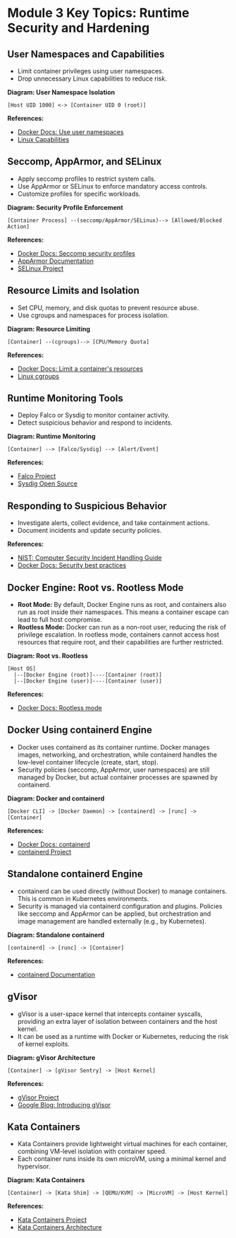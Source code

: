 # Module 3 Key Topics: Runtime Security and Hardening

## User Namespaces and Capabilities
- Limit container privileges using user namespaces.
- Drop unnecessary Linux capabilities to reduce risk.

**Diagram: User Namespace Isolation**

```
[Host UID 1000] <-> [Container UID 0 (root)]
```

**References:**
- [Docker Docs: Use user namespaces](https://docs.docker.com/engine/security/userns-remap/)
- [Linux Capabilities](https://man7.org/linux/man-pages/man7/capabilities.7.html)

## Seccomp, AppArmor, and SELinux
- Apply seccomp profiles to restrict system calls.
- Use AppArmor or SELinux to enforce mandatory access controls.
- Customize profiles for specific workloads.

**Diagram: Security Profile Enforcement**

```
[Container Process] --(seccomp/AppArmor/SELinux)--> [Allowed/Blocked Action]
```

**References:**
- [Docker Docs: Seccomp security profiles](https://docs.docker.com/engine/security/seccomp/)
- [AppArmor Documentation](https://wiki.ubuntu.com/AppArmor)
- [SELinux Project](https://selinuxproject.org/)

## Resource Limits and Isolation
- Set CPU, memory, and disk quotas to prevent resource abuse.
- Use cgroups and namespaces for process isolation.

**Diagram: Resource Limiting**

```
[Container] --(cgroups)--> [CPU/Memory Quota]
```

**References:**
- [Docker Docs: Limit a container's resources](https://docs.docker.com/config/containers/resource_constraints/)
- [Linux cgroups](https://www.kernel.org/doc/html/latest/admin-guide/cgroup-v2.html)

## Runtime Monitoring Tools
- Deploy Falco or Sysdig to monitor container activity.
- Detect suspicious behavior and respond to incidents.

**Diagram: Runtime Monitoring**

```
[Container] --> [Falco/Sysdig] --> [Alert/Event]
```

**References:**
- [Falco Project](https://falco.org/)
- [Sysdig Open Source](https://sysdig.com/opensource/)

## Responding to Suspicious Behavior
- Investigate alerts, collect evidence, and take containment actions.
- Document incidents and update security policies.

**References:**
- [NIST: Computer Security Incident Handling Guide](https://nvlpubs.nist.gov/nistpubs/SpecialPublications/NIST.SP.800-61r2.pdf)
- [Docker Docs: Security best practices](https://docs.docker.com/engine/security/security/)

## Docker Engine: Root vs. Rootless Mode
- **Root Mode:** By default, Docker Engine runs as root, and containers also run as root inside their namespaces. This means a container escape can lead to full host compromise.
- **Rootless Mode:** Docker can run as a non-root user, reducing the risk of privilege escalation. In rootless mode, containers cannot access host resources that require root, and their capabilities are further restricted.

**Diagram: Root vs. Rootless**

```text
[Host OS]
  |--[Docker Engine (root)]----[Container (root)]
  |--[Docker Engine (user)]----[Container (user)]
```

**References:**
- [Docker Docs: Rootless mode](https://docs.docker.com/engine/security/rootless/)

## Docker Using containerd Engine
- Docker uses containerd as its container runtime. Docker manages images, networking, and orchestration, while containerd handles the low-level container lifecycle (create, start, stop).
- Security policies (seccomp, AppArmor, user namespaces) are still managed by Docker, but actual container processes are spawned by containerd.

**Diagram: Docker and containerd**

```text
[Docker CLI] -> [Docker Daemon] -> [containerd] -> [runc] -> [Container]
```

**References:**
- [Docker Docs: containerd](https://docs.docker.com/engine/containerd/)
- [containerd Project](https://containerd.io/)

## Standalone containerd Engine
- containerd can be used directly (without Docker) to manage containers. This is common in Kubernetes environments.
- Security is managed via containerd configuration and plugins. Policies like seccomp and AppArmor can be applied, but orchestration and image management are handled externally (e.g., by Kubernetes).

**Diagram: Standalone containerd**

```text
[containerd] -> [runc] -> [Container]
```

**References:**
- [containerd Documentation](https://containerd.io/docs/)

## gVisor
- gVisor is a user-space kernel that intercepts container syscalls, providing an extra layer of isolation between containers and the host kernel.
- It can be used as a runtime with Docker or Kubernetes, reducing the risk of kernel exploits.

**Diagram: gVisor Architecture**

```text
[Container] -> [gVisor Sentry] -> [Host Kernel]
```

**References:**
- [gVisor Project](https://gvisor.dev/)
- [Google Blog: Introducing gVisor](https://cloud.google.com/blog/products/containers-kubernetes/introducing-gvisor-container-native-sandbox)

## Kata Containers
- Kata Containers provide lightweight virtual machines for each container, combining VM-level isolation with container speed.
- Each container runs inside its own microVM, using a minimal kernel and hypervisor.

**Diagram: Kata Containers**

```text
[Container] -> [Kata Shim] -> [QEMU/KVM] -> [MicroVM] -> [Host Kernel]
```

**References:**
- [Kata Containers Project](https://katacontainers.io/)
- [Kata Containers Architecture](https://katacontainers.io/docs/architecture/)
